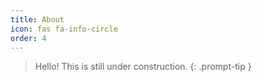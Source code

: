 ```yaml
---
title: About
icon: fas fa-info-circle
order: 4
---
```


> Hello! This is still under construction.
{: .prompt-tip }
